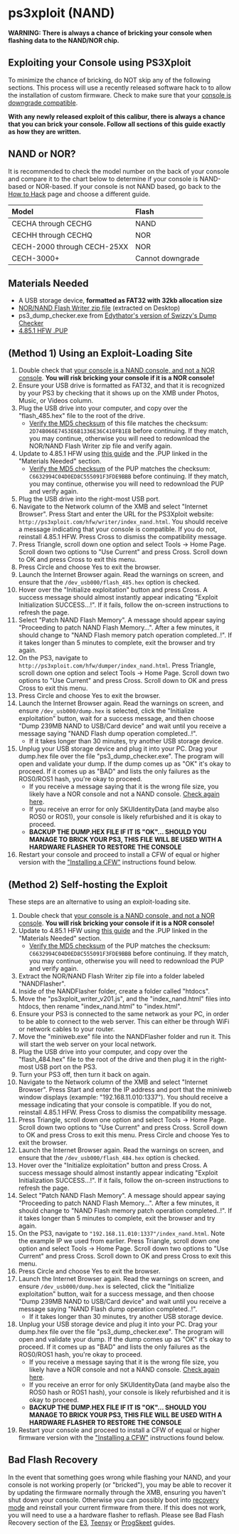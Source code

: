 # ps3xploit \(NAND\)

**WARNING: There is always a chance of bricking your console when flashing data to the NAND/NOR chip.**

## Exploiting your Console using PS3Xploit

To minimize the chance of bricking, do NOT skip any of the following sections. This process will use a recently released software hack to to allow the installation of custom firmware. Check to make sure that your [console is downgrade compatible](https://www.reddit.com/r/ps3homebrew/wiki/how_to_hack).

**With any newly released exploit of this calibur, there is always a chance that you can brick your console. Follow all sections of this guide exactly as how they are written.**

## NAND or NOR?

It is recommended to check the model number on the back of your console and compare it to the chart below to determine if your console is NAND-based or NOR-based. If your console is not NAND based, go back to the [How to Hack](https://www.reddit.com/r/ps3homebrew/wiki/how_to_hack) page and choose a different guide.

| Model | Flash |
| :--- | :--- |
| CECHA through CECHG | NAND |
| CECHH through CECHQ | NOR |
| CECH-2000 through CECH-25XX | NOR |
| CECH-3000+ | Cannot downgrade |

## Materials Needed

* A USB storage device, **formatted as FAT32 with 32kb allocation size**
* [NOR/NAND Flash Writer zip file](http://ps3xploit.com/hfw/release/NOR_NAND_writer_release_2.0.2_PS3Xploit.zip) \(extracted on Desktop\)
* ps3\_dump\_checker.exe from [Edythator's version of Swizzy's Dump Checker](https://github.com/Edythator/PS3DumpChecker/archive/master.zip)
* [4.85.1 HFW .PUP](https://mega.nz/#!SAYhnYYB!6CmxOz0H_pSuVRb4YZ7-lYvY66hP0LlohgVMWfFut4Q)

## \(Method 1\) Using an Exploit-Loading Site

1. Double check that [your console is a NAND console, and not a NOR console](https://www.reddit.com/r/ps3homebrew/wiki/ps3xploit_nand#wiki_nand_or_nor.3F). **You will risk bricking your console if it is a NOR console!**
2. Ensure your USB drive is formatted as FAT32, and that it is recognized by your PS3 by checking that it shows up on the XMB under Photos, Music, or Videos column.
3. Plug the USB drive into your computer, and copy over the "flash\_485.hex" file to the root of the drive.
   * [Verify the MD5 checksum](https://reddit.com/r/ps3homebrew/wiki/md5) of this file matches the checksum:  `2D74B066E7453E6B1336E36C410FB1EB` before continuing. If they match, you may continue, otherwise you will need to redownload the NOR/NAND Flash Writer zip file and verify again.
4. Update to 4.85.1 HFW using [this guide](https://www.reddit.com/r/ps3homebrew/wiki/installing_cfw) and the .PUP linked in the "Materials Needed" section.
   * [Verify the MD5 checksum](https://reddit.com/r/ps3homebrew/wiki/md5) of the PUP matches the checksum:  `C6632994C04D0ED8C555091F3FDE9BBB` before continuing. If they match, you may continue, otherwise you will need to redownload the PUP and verify again.
5. Plug the USB drive into the right-most USB port.
6. Navigate to the Network column of the XMB and select "Internet Browser". Press Start and enter the URL for the PS3Xploit website: `http://ps3xploit.com/hfw/writer/index_nand.html`. You should receive a message indicating that your console is compatible. If you do not, reinstall 4.85.1 HFW. Press Cross to dismiss the compatibility message.
7. Press Triangle, scroll down one option and select Tools → Home Page. Scroll down two options to "Use Current" and press Cross. Scroll down to OK and press Cross to exit this menu.
8. Press Circle and choose Yes to exit the browser.
9. Launch the Internet Browser again. Read the warnings on screen, and ensure that the `/dev_usb000/flash_485.hex` option is checked.
10. Hover over the "Initialize exploitation" button and press Cross. A success message should almost instantly appear indicating "Exploit Initialization SUCCESS...!". If it fails, follow the on-screen instructions to refresh the page.
11. Select "Patch NAND Flash Memory". A message should appear saying "Proceeding to patch NAND Flash Memory...". After a few minutes, it should change to "NAND Flash memory patch operation completed..!". If it takes longer than 5 minutes to complete, exit the browser and try again.
12. On the PS3, navigate to `http://ps3xploit.com/hfw/dumper/index_nand.html`. Press Triangle, scroll down one option and select Tools → Home Page. Scroll down two options to "Use Current" and press Cross. Scroll down to OK and press Cross to exit this menu.
13. Press Circle and choose Yes to exit the browser.
14. Launch the Internet Browser again. Read the warnings on screen, and ensure `/dev_usb000/dump.hex` is selected, click the "Initialize exploitation" button, wait for a success message, and then choose "Dump 239MB NAND to USB/Card device" and wait until you receive a message saying "NAND Flash dump operation completed..!".
    * If it takes longer than 30 minutes, try another USB storage device.
15. Unplug your USB storage device and plug it into your PC. Drag your dump.hex file over the file "ps3\_dump\_checker.exe". The program will open and validate your dump. If the dump comes up as "OK" it's okay to proceed. If it comes up as "BAD" and lists the only failures as the ROS0/ROS1 hash, you're okay to proceed.
    * If you receive a message saying that it is the wrong file size, you likely have a NOR console and not a NAND console. [Check again here](https://www.reddit.com/r/ps3homebrew/wiki/ps3xploit_nand#wiki_nand_or_nor.3F).
    * If you receive an error for only SKUIdentityData \(and maybe also ROS0 or ROS1\), your console is likely refurbished and it is okay to proceed.
    * **BACKUP THE DUMP.HEX FILE IF IT IS "OK"... SHOULD YOU MANAGE TO BRICK YOUR PS3, THIS FILE WILL BE USED WITH A HARDWARE FLASHER TO RESTORE THE CONSOLE**
16. Restart your console and proceed to install a CFW of equal or higher version with the ["Installing a CFW"](https://www.reddit.com/r/ps3homebrew/wiki/ps3xploit_nand#wiki_installing_a_cfw) instructions found below.

## \(Method 2\) Self-hosting the Exploit

These steps are an alternative to using an exploit-loading site.

1. Double check that [your console is a NAND console, and not a NOR console](https://www.reddit.com/r/ps3homebrew/wiki/ps3xploit_nand#wiki_nand_or_nor.3F). **You will risk bricking your console if it is a NOR console!**
2. Update to 4.85.1 HFW using [this guide](https://www.reddit.com/r/ps3homebrew/wiki/installing_cfw) and the .PUP linked in the "Materials Needed" section.
   * [Verify the MD5 checksum](https://reddit.com/r/ps3homebrew/wiki/md5) of the PUP matches the checksum:  `C6632994C04D0ED8C555091F3FDE9BBB` before continuing. If they match, you may continue, otherwise you will need to redownload the PUP and verify again.
3. Extract the NOR/NAND Flash Writer zip file into a folder labeled "NANDFlasher".
4. Inside of the NANDFlasher folder, create a folder called "htdocs".
5. Move the "ps3xploit\_writer\_v201.js", and the "index\_nand.html" files into htdocs, then rename "index\_nand.html" to "index.html".
6. Ensure your PS3 is connected to the same network as your PC, in order to be able to connect to the web server. This can either be through WiFi or network cables to your router.
7. Move the "miniweb.exe" file into the NANDFlasher folder and run it. This will start the web server on your local network.
8. Plug the USB drive into your computer, and copy over the "flash\_484.hex" file to the root of the drive and then plug it in the right-most USB port on the PS3.
9. Turn your PS3 off, then turn it back on again.
10. Navigate to the Network column of the XMB and select "Internet Browser". Press Start and enter the IP address and port that the miniweb window displays \(example: "192.168.11.010:1337"\). You should receive a message indicating that your console is compatible. If you do not, reinstall 4.85.1 HFW. Press Cross to dismiss the compatibility message.
11. Press Triangle, scroll down one option and select Tools → Home Page. Scroll down two options to "Use Current" and press Cross. Scroll down to OK and press Cross to exit this menu. Press Circle and choose Yes to exit the browser.
12. Launch the Internet Browser again. Read the warnings on screen, and ensure that the `/dev_usb000/flash_484.hex` option is checked.
13. Hover over the "Initialize exploitation" button and press Cross. A success message should almost instantly appear indicating "Exploit Initialization SUCCESS...!". If it fails, follow the on-screen instructions to refresh the page.
14. Select "Patch NAND Flash Memory". A message should appear saying "Proceeding to patch NAND Flash Memory...". After a few minutes, it should change to "NAND Flash memory patch operation completed..!". If it takes longer than 5 minutes to complete, exit the browser and try again.
15. On the PS3, navigate to `"192.168.11.010:1337"/index_nand.html`. Note the example IP we used from earlier. Press Triangle, scroll down one option and select Tools → Home Page. Scroll down two options to "Use Current" and press Cross. Scroll down to OK and press Cross to exit this menu.
16. Press Circle and choose Yes to exit the browser.
17. Launch the Internet Browser again. Read the warnings on screen, and ensure `/dev_usb000/dump.hex` is selected, click the "Initialize exploitation" button, wait for a success message, and then choose "Dump 239MB NAND to USB/Card device" and wait until you receive a message saying "NAND Flash dump operation completed..!".
    * If it takes longer than 30 minutes, try another USB storage device.
18. Unplug your USB storage device and plug it into your PC. Drag your dump.hex file over the file "ps3\_dump\_checker.exe". The program will open and validate your dump. If the dump comes up as "OK" it's okay to proceed. If it comes up as "BAD" and lists the only failures as the ROS0/ROS1 hash, you're okay to proceed.
    * If you receive a message saying that it is the wrong file size, you likely have a NOR console and not a NAND console. [Check again here](https://www.reddit.com/r/ps3homebrew/wiki/ps3xploit_nand#wiki_nand_or_nor.3F).
    * If you receive an error for only SKUIdentityData \(and maybe also the ROS0 hash or ROS1 hash\), your console is likely refurbished and it is okay to proceed.
    * **BACKUP THE DUMP.HEX FILE IF IT IS "OK"... SHOULD YOU MANAGE TO BRICK YOUR PS3, THIS FILE WILL BE USED WITH A HARDWARE FLASHER TO RESTORE THE CONSOLE**
19. Restart your console and proceed to install a CFW of equal or higher firmware version with the ["Installing a CFW"](https://www.reddit.com/r/ps3homebrew/wiki/ps3xploit_nand#wiki_installing_a_cfw) instructions found below.

## Bad Flash Recovery

In the event that something goes wrong while flashing your NAND, and your console is not working properly \(or "bricked"\), you may be able to recover it by updating the firmware normally through the XMB, ensuring you haven't shut down your console. Otherwise you can possibly boot into [recovery mode](https://www.reddit.com/r/ps3homebrew/wiki/recovery) and reinstall your current firmware from there. If this does not work, you will need to use a a hardware flasher to reflash. Please see Bad Flash Recovery section of the [E3](https://www.reddit.com/r/ps3homebrew/wiki/flashers/e3#wiki_bad_flash_recovery), [Teensy](https://www.reddit.com/r/ps3homebrew/wiki/flashers/teensy#wiki_bad_flash_recovery) or [ProgSkeet](https://www.reddit.com/r/ps3homebrew/wiki/flashers/progskeet#wiki_bad_flash_recovery) guides.

